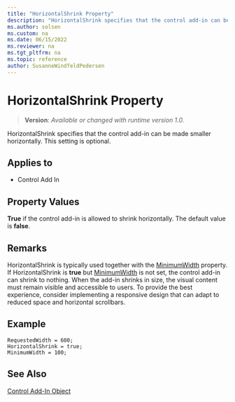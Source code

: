 ```yaml
---
title: "HorizontalShrink Property"
description: "HorizontalShrink specifies that the control add-in can be made smaller horizontally."
ms.author: solsen
ms.custom: na
ms.date: 06/15/2022
ms.reviewer: na
ms.tgt_pltfrm: na
ms.topic: reference
author: SusanneWindfeldPedersen
---
```

[//]: # (START>DO_NOT_EDIT)
[//]: # (IMPORTANT:Do not edit any of the content between here and the END>DO_NOT_EDIT.)
[//]: # (Any modifications should be made in the .xml files in the ModernDev repo.)
# HorizontalShrink Property
> **Version**: _Available or changed with runtime version 1.0._

HorizontalShrink specifies that the control add-in can be made smaller horizontally. This setting is optional.

## Applies to
-   Control Add In

[//]: # (IMPORTANT: END>DO_NOT_EDIT)

## Property Values

**True** if the control add-in is allowed to shrink horizontally. The default value is **false**.

## Remarks

HorizontalShrink is typically used together with the [MinimumWidth](devenv-minimumwidth-property.md) property. If HorizontalShrink is **true** but [MinimumWidth](devenv-minimumwidth-property.md) is not set, the control add-in can shrink to nothing.
When the add-in shrinks in size, the visual content must remain visible and accessible to users. To provide the best experience, consider implementing a responsive design that can adapt to reduced space and horizontal scrollbars.

## Example

```AL
RequestedWidth = 600;
HorizontalShrink = true;
MinimumWidth = 100;
```  

## See Also

[Control Add-In Object](../devenv-control-addin-object.md)   
 